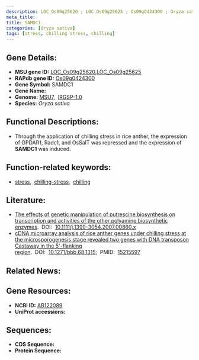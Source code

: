 ```yaml
---
description: LOC_Os09g25620 ; LOC_Os09g25625 ; Os09g0424300 ; Oryza sativa
meta_title:
title: SAMDC1
categories: [Oryza sativa]
tags: [stress, chilling stress, chilling]
---
```


## Gene Details:
- **MSU gene ID:** [LOC_Os09g25620](http://rice.uga.edu/cgi-bin/ORF_infopage.cgi?orf=LOC_Os09g25620),[LOC_Os09g25625](http://rice.uga.edu/cgi-bin/ORF_infopage.cgi?orf=LOC_Os09g25625)  
- **RAPdb gene ID:** [Os09g0424300](https://rapdb.dna.affrc.go.jp/locus/?name=Os09g0424300)  
- **Gene Symbol:** SAMDC1
- **Gene Name:**
- **Genome:**  [MSU7](http://rice.uga.edu/),&nbsp;&nbsp;[IRGSP-1.0](https://rapdb.dna.affrc.go.jp/download/irgsp1.html)
- **Species:** *Oryza sativa*

## Functional Descriptions:
   - Through the application of chilling stress in rice anther, the expression of OPDAR1, Radc1, and OsSalT was repressed and the expression of **SAMDC1** was induced.

## Function-related keywords:
   - [stress](/tags/stress/),&nbsp;&nbsp;[chilling-stress](/tags/chilling-stress/),&nbsp;&nbsp;[chilling](/tags/chilling/)

## Literature:
   - [The effects of genetic manipulation of putrescine biosynthesis on transcription and activities of the other polyamine biosynthetic enzymes](https://www.doi.org/10.1111/j.1399-3054.2007.00860.x).&nbsp;&nbsp;DOI:&nbsp;&nbsp;[10.1111/j.1399-3054.2007.00860.x](https://www.doi.org/10.1111/j.1399-3054.2007.00860.x)
   - [cDNA microarray analysis of rice anther genes under chilling stress at the microsporogenesis stage revealed two genes with DNA transposon Castaway in the 5'-flanking region](https://www.doi.org/10.1271/bbb.68.1315).&nbsp;&nbsp;DOI:&nbsp;&nbsp;[10.1271/bbb.68.1315](https://www.doi.org/10.1271/bbb.68.1315);&nbsp;&nbsp;PMID:&nbsp;&nbsp;[15215597](https://pubmed.ncbi.nlm.nih.gov/15215597/)

## Related News:

## Gene Resources:
- **NCBI ID:**  [AB122089](http://www.ncbi.nlm.nih.gov/nuccore/AB122089)
- **UniProt accessions:** [](https://www.uniprot.org/uniprotkb//entry)

## Sequences:
- **CDS Sequence:**
- **Protein Sequence:**
